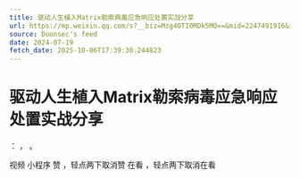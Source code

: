 ```yaml
---
title: 驱动人生植入Matrix勒索病毒应急响应处置实战分享
url: https://mp.weixin.qq.com/s?__biz=Mzg4OTI0MDk5MQ==&mid=2247491916&idx=1&sn=437b18168b07ff6128ca21eb0b622701
source: Doonsec's feed
date: 2024-07-19
fetch_date: 2025-10-06T17:39:30.244823
---
```


# 驱动人生植入Matrix勒索病毒应急响应处置实战分享

：
，
。

视频
小程序
赞
，轻点两下取消赞
在看
，轻点两下取消在看
